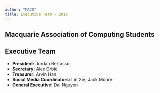 ```yaml
---
author: "MACS"
title: Executive Team -	2019
---
```


## Macquarie Association of Computing Students
## Executive Team
- **President:** Jordan Bertasso
- **Secretary:** Alex Grbic
- **Treasurer:** Arvin Han
- **Social Media Coordinators:** Lin Xie, Jack Moore
- **General Executive:** Dai Nguyen